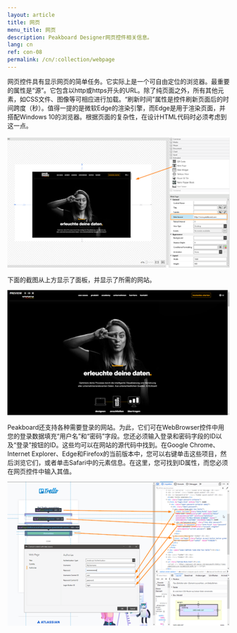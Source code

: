 ```yaml
---
layout: article
title: 网页
menu_title: 网页
description: Peakboard Designer网页控件相关信息。
lang: cn
ref: con-08
permalink: /cn/:collection/webpage
---
```


网页控件具有显示网页的简单任务。它实际上是一个可自由定位的浏览器。最重要的属性是“源”。它包含以http或https开头的URL。除了纯页面之外，所有其他元素，如CSS文件、图像等可相应进行加载。“刷新时间”属性是控件刷新页面后的时间跨度（秒）。值得一提的是微软Edge的渲染引擎，而Edge是用于渲染页面，并搭配Windows 10的浏览器。根据页面的复杂性，在设计HTML代码时必须考虑到这一点。

![Webpage in Peakboard Designer](/assets/images/Controls/Webpage/Screenshot-3.png)

下面的截图从上方显示了面板，并显示了所需的网站。

![Webpage in Peakboard Box](/assets/images/Controls/Webpage/Screenshot-2.png)

Peakboard还支持各种需要登录的网站。为此，它们可在WebBrowser控件中用您的登录数据填充“用户名”和“密码”字段。您还必须输入登录和密码字段的ID以及“登录”按钮的ID。这些均可以在网站的源代码中找到。在Google Chrome、Internet Explorer、Edge和Firefox的当前版本中，您可以右键单击这些项目，然后浏览它们，或者单击Safari中的元素信息。在这里，您可找到ID属性，而您必须在网页控件中输入其值。

![Developer Tools Chrome ](/assets/images/Controls/Webpage/WebView2.png)
